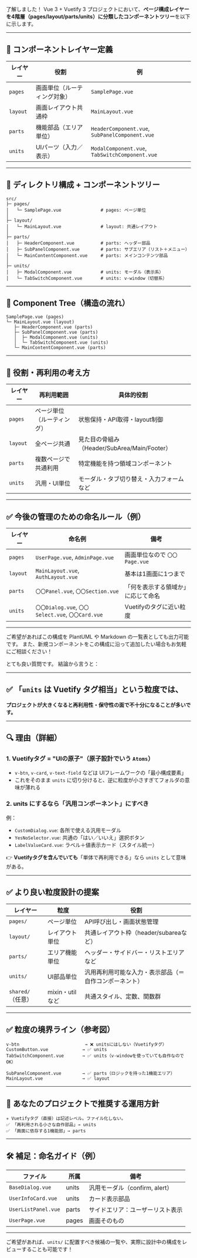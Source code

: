 了解しました！
Vue 3 + Vuetify 3 プロジェクトにおいて、**ページ構成レイヤーを4階層（pages/layout/parts/units）に分類したコンポーネントツリー**を以下に示します。

---

## 📘 コンポーネントレイヤー定義

| レイヤー     | 役割             | 例                                              |
| -------- | -------------- | ---------------------------------------------- |
| `pages`  | 画面単位（ルーティング対象） | `SamplePage.vue`                               |
| `layout` | 画面レイアウト共通枠     | `MainLayout.vue`                               |
| `parts`  | 機能部品（エリア単位）    | `HeaderComponent.vue`, `SubPanelComponent.vue` |
| `units`  | UIパーツ（入力／表示）   | `ModalComponent.vue`, `TabSwitchComponent.vue` |

---

## 📁 ディレクトリ構成 + コンポーネントツリー

```plaintext
src/
├─ pages/
│   └─ SamplePage.vue               # pages: ページ単位
│
├─ layout/
│   └─ MainLayout.vue               # layout: 共通レイアウト
│
├─ parts/
│   ├─ HeaderComponent.vue          # parts: ヘッダー部品
│   ├─ SubPanelComponent.vue        # parts: サブエリア（リスト＋メニュー）
│   └─ MainContentComponent.vue     # parts: メインコンテンツ部品
│
├─ units/
│   ├─ ModalComponent.vue           # units: モーダル（表示系）
│   └─ TabSwitchComponent.vue       # units: v-window（切替系）
```

---

## 🌿 Component Tree（構造の流れ）

```plaintext
SamplePage.vue (pages)
└─ MainLayout.vue (layout)
   ├─ HeaderComponent.vue (parts)
   ├─ SubPanelComponent.vue (parts)
   │  ├─ ModalComponent.vue (units)
   │  └─ TabSwitchComponent.vue (units)
   └─ MainContentComponent.vue (parts)
```

---

## 🔁 役割・再利用の考え方

| レイヤー     | 再利用範囲         | 具体的役割                               |
| -------- | ------------- | ----------------------------------- |
| `pages`  | ページ単位（ルーティング） | 状態保持・API取得・layout制御                 |
| `layout` | 全ページ共通        | 見た目の骨組み（Header/SubArea/Main/Footer） |
| `parts`  | 複数ページで共通利用    | 特定機能を持つ領域コンポーネント                    |
| `units`  | 汎用・UI単位       | モーダル・タブ切り替え・入力フォームなど                |

---

## ✅ 今後の管理のための命名ルール（例）

| レイヤー     | 命名例                                          | 備考                   |
| -------- | -------------------------------------------- | -------------------- |
| `pages`  | `UserPage.vue`, `AdminPage.vue`              | 画面単位なので `〇〇Page.vue` |
| `layout` | `MainLayout.vue`, `AuthLayout.vue`           | 基本は1画面に1つまで          |
| `parts`  | `〇〇Panel.vue`, `〇〇Section.vue`               | 「何を表示する領域か」に応じて命名    |
| `units`  | `〇〇Dialog.vue`, `〇〇Select.vue`, `〇〇Card.vue` | Vuetifyのタグに近い粒度      |

---

ご希望があればこの構成を PlantUML や Markdown の一覧表としても出力可能です。
また、新規コンポーネントをこの構成に沿って追加したい場合もお気軽にご相談ください！

とても良い質問です。
結論から言うと：

---

## ✅ **「`units` は Vuetify タグ相当」という粒度では、**

**プロジェクトが大きくなると再利用性・保守性の面で不十分になることが多いです。**

---

## 🔍 理由（詳細）

### 1. **Vuetifyタグ = "UIの原子"（原子設計でいう `Atoms`）**

* `v-btn`, `v-card`, `v-text-field` などは UIフレームワークの「最小構成要素」
* これをそのまま `units` に切り分けると、逆に粒度が小さすぎてフォルダの意味が薄れる

### 2. **units にするなら「汎用コンポーネント」にすべき**

例：

* `CustomDialog.vue`: 各所で使える汎用モーダル
* `YesNoSelector.vue`: 共通の「はい／いいえ」選択ボタン
* `LabelValueCard.vue`: ラベル＋値表示カード（スタイル統一）

👉 **Vuetifyタグを含んでいても**「単体で再利用できる」なら `units` として意味がある。

---

## ✅ より良い粒度設計の提案

| レイヤー          | 粒度            | 役割                          |
| ------------- | ------------- | --------------------------- |
| `pages/`      | ページ単位         | API呼び出し・画面状態管理              |
| `layout/`     | レイアウト単位       | 共通レイアウト枠（header/subareaなど）  |
| `parts/`      | エリア機能単位       | ヘッダー・サイドバー・リストエリアなど         |
| `units/`      | UI部品単位        | 汎用再利用可能な入力・表示部品（＝自作コンポーネント） |
| `shared/`（任意） | mixin・util など | 共通スタイル、定数、関数群               |

---

## ✅ 粒度の境界ライン（参考図）

```plaintext
v-btn                         → ❌ unitsにはしない（Vuetifyタグ）
CustomButton.vue             → ✅ units
TabSwitchComponent.vue       → ✅ units（v-windowを使っていても自作なのでOK）

SubPanelComponent.vue        → ✅ parts（ロジックを持った1機能エリア）
MainLayout.vue               → ✅ layout
```

---

## 🧭 あなたのプロジェクトで推奨する運用方針

```plaintext
✳️ Vuetifyタグ（直接）は記述レベル。ファイル化しない。
✅ 「再利用される小さな自作部品」→ units
✅ 「画面に依存する1機能部」→ parts
```

---

## 🛠 補足：命名ガイド（例）

| ファイル                | 所属    | 備考                     |
| ------------------- | ----- | ---------------------- |
| `BaseDialog.vue`    | units | 汎用モーダル（confirm, alert） |
| `UserInfoCard.vue`  | units | カード表示部品                |
| `UserListPanel.vue` | parts | サイドエリア：ユーザーリスト表示       |
| `UserPage.vue`      | pages | 画面そのもの                 |

---

ご希望があれば、`units/` に配置すべき候補の一覧や、実際に設計中の構成をレビューすることも可能です！
